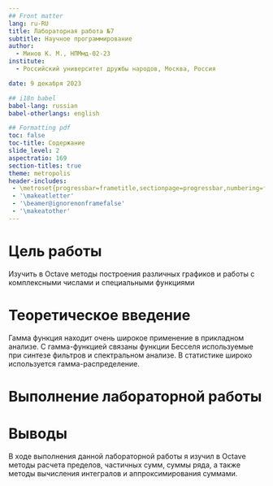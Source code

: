 ```yaml
---
## Front matter
lang: ru-RU
title: Лабораторная работа №7
subtitle: Научное программирование
author:
  - Минов К. М., НПМмд-02-23
institute:
  - Российский университет дружбы народов, Москва, Россия

date: 9 декабря 2023

## i18n babel
babel-lang: russian
babel-otherlangs: english

## Formatting pdf
toc: false
toc-title: Содержание
slide_level: 2
aspectratio: 169
section-titles: true
theme: metropolis
header-includes:
 - \metroset{progressbar=frametitle,sectionpage=progressbar,numbering=fraction}
 - '\makeatletter'
 - '\beamer@ignorenonframefalse'
 - '\makeatother'
---
```


# Цель работы

Изучить в Octave методы построения различных графиков и работы с комплексными числами и специальными функциями

# Теоретическое введение
Гамма функция находит очень широкое применение в прикладном анализе. С гамма-функцией связаны функции Бесселя используемые при синтезе фильтров и спектральном анализе. В статистике широко используется гамма-распределение. 

# Выполнение лабораторной работы








# Выводы

В ходе выполнения данной лабораторной работы я изучил в Octave методы расчета пределов, частичных сумм, суммы ряда, а также методы вычисления интегралов и аппроксимирования суммами.

